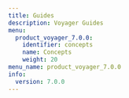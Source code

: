 ```yaml
---
title: Guides
description: Voyager Guides
menu:
  product_voyager_7.0.0:
    identifier: concepts
    name: Concepts
    weight: 20
menu_name: product_voyager_7.0.0
info:
  version: 7.0.0
---
```


